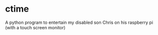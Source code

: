 ctime
=====

A python program to entertain my disabled son Chris on his raspberry pi (with a touch screen monitor)
